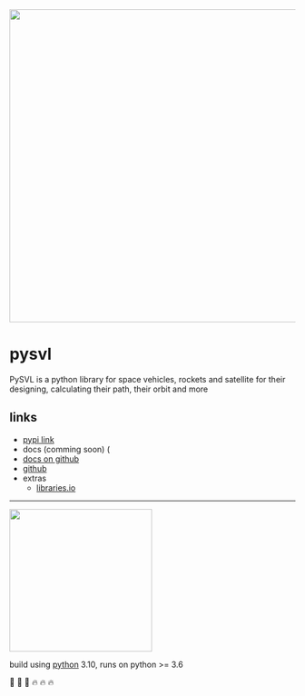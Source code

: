 
<img src='https://user-images.githubusercontent.com/108068440/175941885-756a9467-f004-4254-a63d-bb2b434841a7.png' height='auto' width='551px'>

# pysvl
PySVL is a python library for space vehicles, rockets and satellite for their designing, calculating their path, their orbit and more

## links

- [pypi link](https://pypi.org/project/pysvl)
- docs (comming soon) (
- [docs on github](https://github.com/InfinityScienceWorks/pysvl/wiki)
- [github](https://github.com/InfinityScienceWorks/pysvl)
- extras
  - [libraries.io](https://libraries.io/pypi/pysvl)

----

<img src='https://user-images.githubusercontent.com/11718525/135937807-fd3e0fd2-a31a-47a4-90c6-b0bb1d0704d4.png' height='251px' width='auto'>

build using [python](https://www.python.org/) 3.10, runs on python >= 3.6

🚀 🚀 🚀
🔥 🔥 🔥

